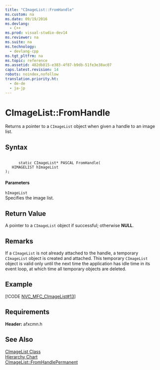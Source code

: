 ```yaml
---
title: "CImageList::FromHandle"
ms.custom: na
ms.date: 09/19/2016
ms.devlang: 
  - C++
ms.prod: visual-studio-dev14
ms.reviewer: na
ms.suite: na
ms.technology: 
  - devlang-cpp
ms.tgt_pltfrm: na
ms.topic: reference
ms.assetid: 482db815-e383-4f87-b9db-51fe3e38ac07
caps.latest.revision: 14
robots: noindex,nofollow
translation.priority.ht: 
  - de-de
  - ja-jp
---
```

# CImageList::FromHandle
Returns a pointer to a `CImageList` object when given a handle to an image list.  
  
## Syntax  
  
```  
  
      static CImageList* PASCAL FromHandle(  
   HIMAGELIST hImageList   
);  
```  
  
#### Parameters  
 `hImageList`  
 Specifies the image list.  
  
## Return Value  
 A pointer to a `CImageList` object if successful; otherwise **NULL**.  
  
## Remarks  
 If a `CImageList` is not already attached to the handle, a temporary `CImageList` object is created and attached. This temporary `CImageList` object is valid only until the next time the application has idle time in its event loop, at which time all temporary objects are deleted.  
  
## Example  
 [!CODE [NVC_MFC_CImageList#13](../CodeSnippet/VS_Snippets_Cpp/NVC_MFC_CImageList#13)]  
  
## Requirements  
 **Header:** afxcmn.h  
  
## See Also  
 [CImageList Class](../vs140/CImageList-Class.md)   
 [Hierarchy Chart](../vs140/Hierarchy-Chart.md)   
 [CImageList::FromHandlePermanent](../vs140/CImageList--FromHandlePermanent.md)